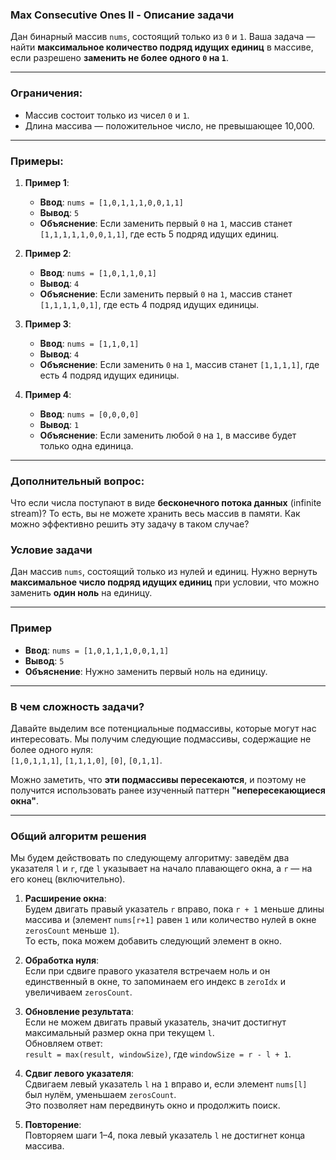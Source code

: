 ### Max Consecutive Ones II - Описание задачи

Дан бинарный массив `nums`, состоящий только из `0` и `1`. Ваша задача — найти **максимальное количество подряд идущих единиц** в массиве, если разрешено **заменить не более одного `0` на `1`**.

---

### Ограничения:
- Массив состоит только из чисел `0` и `1`.
- Длина массива — положительное число, не превышающее 10,000.

---

### Примеры:

1. **Пример 1**:
   - **Ввод**: `nums = [1,0,1,1,1,0,0,1,1]`
   - **Вывод**: `5`
   - **Объяснение**: Если заменить первый `0` на `1`, массив станет `[1,1,1,1,1,0,0,1,1]`, где есть 5 подряд идущих единиц.

2. **Пример 2**:
   - **Ввод**: `nums = [1,0,1,1,0,1]`
   - **Вывод**: `4`
   - **Объяснение**: Если заменить первый `0` на `1`, массив станет `[1,1,1,1,0,1]`, где есть 4 подряд идущих единицы.

3. **Пример 3**:
   - **Ввод**: `nums = [1,1,0,1]`
   - **Вывод**: `4`
   - **Объяснение**: Если заменить `0` на `1`, массив станет `[1,1,1,1]`, где есть 4 подряд идущих единицы.

4. **Пример 4**:
   - **Ввод**: `nums = [0,0,0,0]`
   - **Вывод**: `1`
   - **Объяснение**: Если заменить любой `0` на `1`, в массиве будет только одна единица.

---

### Дополнительный вопрос:
Что если числа поступают в виде **бесконечного потока данных** (infinite stream)? То есть, вы не можете хранить весь массив в памяти. Как можно эффективно решить эту задачу в таком случае?







### Условие задачи

Дан массив `nums`, состоящий только из нулей и единиц. Нужно вернуть **максимальное число подряд идущих единиц** при условии, что можно заменить **один ноль** на единицу.

---

### Пример

- **Ввод**: `nums = [1,0,1,1,1,0,0,1,1]`
- **Вывод**: `5`
- **Объяснение**: Нужно заменить первый ноль на единицу.

---

### В чем сложность задачи?

Давайте выделим все потенциальные подмассивы, которые могут нас интересовать. Мы получим следующие подмассивы, содержащие не более одного нуля:  
`[1,0,1,1,1]`, `[1,1,1,0]`, `[0]`, `[0,1,1]`.  

Можно заметить, что **эти подмассивы пересекаются**, и поэтому не получится использовать ранее изученный паттерн **"непересекающиеся окна"**.

---

### Общий алгоритм решения

Мы будем действовать по следующему алгоритму: заведём два указателя `l` и `r`, где `l` указывает на начало плавающего окна, а `r` — на его конец (включительно).

1. **Расширение окна**:  
   Будем двигать правый указатель `r` вправо, пока `r + 1` меньше длины массива и (элемент `nums[r+1]` равен `1` или количество нулей в окне `zerosCount` меньше `1`).  
   То есть, пока можем добавить следующий элемент в окно.

2. **Обработка нуля**:  
   Если при сдвиге правого указателя встречаем ноль и он единственный в окне, то запоминаем его индекс в `zeroIdx` и увеличиваем `zerosCount`.

3. **Обновление результата**:  
   Если не можем двигать правый указатель, значит достигнут максимальный размер окна при текущем `l`.  
   Обновляем ответ:  
   `result = max(result, windowSize)`, где `windowSize = r - l + 1`.

4. **Сдвиг левого указателя**:  
   Сдвигаем левый указатель `l` на `1` вправо и, если элемент `nums[l]` был нулём, уменьшаем `zerosCount`.  
   Это позволяет нам передвинуть окно и продолжить поиск.

5. **Повторение**:  
   Повторяем шаги 1–4, пока левый указатель `l` не достигнет конца массива.
